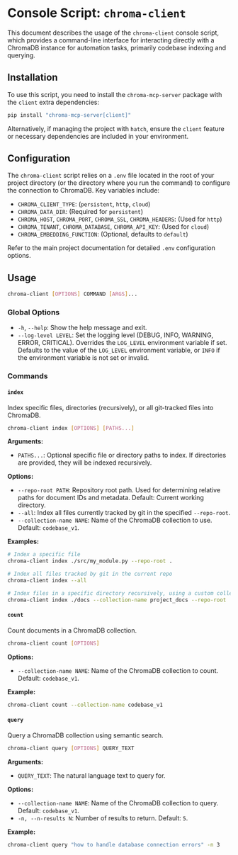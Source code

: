 # Console Script: `chroma-client`

This document describes the usage of the `chroma-client` console script, which provides a command-line interface for interacting directly with a ChromaDB instance for automation tasks, primarily codebase indexing and querying.

## Installation

To use this script, you need to install the `chroma-mcp-server` package with the `client` extra dependencies:

```bash
pip install "chroma-mcp-server[client]"
```

Alternatively, if managing the project with `hatch`, ensure the `client` feature or necessary dependencies are included in your environment.

## Configuration

The `chroma-client` script relies on a `.env` file located in the root of your project directory (or the directory where you run the command) to configure the connection to ChromaDB. Key variables include:

- `CHROMA_CLIENT_TYPE`: (`persistent`, `http`, `cloud`)
- `CHROMA_DATA_DIR`: (Required for `persistent`)
- `CHROMA_HOST`, `CHROMA_PORT`, `CHROMA_SSL`, `CHROMA_HEADERS`: (Used for `http`)
- `CHROMA_TENANT`, `CHROMA_DATABASE`, `CHROMA_API_KEY`: (Used for `cloud`)
- `CHROMA_EMBEDDING_FUNCTION`: (Optional, defaults to `default`)

Refer to the main project documentation for detailed `.env` configuration options.

## Usage

```bash
chroma-client [OPTIONS] COMMAND [ARGS]...
```

### Global Options

- `-h`, `--help`: Show the help message and exit.
- `--log-level LEVEL`: Set the logging level (DEBUG, INFO, WARNING, ERROR, CRITICAL). Overrides the `LOG_LEVEL` environment variable if set. Defaults to the value of the `LOG_LEVEL` environment variable, or `INFO` if the environment variable is not set or invalid.

### Commands

#### `index`

Index specific files, directories (recursively), or all git-tracked files into ChromaDB.

```bash
chroma-client index [OPTIONS] [PATHS...]
```

**Arguments:**

- `PATHS...`: Optional specific file or directory paths to index. If directories are provided, they will be indexed recursively.

**Options:**

- `--repo-root PATH`: Repository root path. Used for determining relative paths for document IDs and metadata. Default: Current working directory.
- `--all`: Index all files currently tracked by git in the specified `--repo-root`.
- `--collection-name NAME`: Name of the ChromaDB collection to use. Default: `codebase_v1`.

**Examples:**

```bash
# Index a specific file
chroma-client index ./src/my_module.py --repo-root .

# Index all files tracked by git in the current repo
chroma-client index --all

# Index files in a specific directory recursively, using a custom collection
chroma-client index ./docs --collection-name project_docs --repo-root .
```

#### `count`

Count documents in a ChromaDB collection.

```bash
chroma-client count [OPTIONS]
```

**Options:**

- `--collection-name NAME`: Name of the ChromaDB collection to count. Default: `codebase_v1`.

**Example:**

```bash
chroma-client count --collection-name codebase_v1
```

#### `query`

Query a ChromaDB collection using semantic search.

```bash
chroma-client query [OPTIONS] QUERY_TEXT
```

**Arguments:**

- `QUERY_TEXT`: The natural language text to query for.

**Options:**

- `--collection-name NAME`: Name of the ChromaDB collection to query. Default: `codebase_v1`.
- `-n, --n-results N`: Number of results to return. Default: `5`.

**Example:**

```bash
chroma-client query "how to handle database connection errors" -n 3
```
